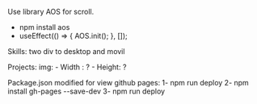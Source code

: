Use library AOS for scroll.
- npm install aos
- useEffect(() => {
    AOS.init();
  }, []);

Skills:
 two div to desktop and movil

Projects:
    img:
    - Width : ?
    - Height: ?

Package.json modified for view github pages:
 1- npm run deploy
 2- npm install gh-pages --save-dev
 3- npm run deploy
 